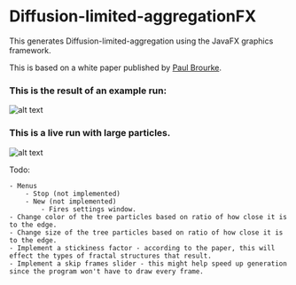 # Diffusion-limited-aggregationFX
This generates Diffusion-limited-aggregation using the JavaFX graphics framework.

This is based on a white paper published by [Paul Brourke](http://paulbourke.net/fractals/dla/).

### This is the result of an example run:

![alt text](https://i.imgur.com/siDTEys.png "Example Run")

### This is a live run with large particles.

![alt text](https://i.imgur.com/Wjh36df.gifv "Live Run")

Todo:

	- Menus
		- Stop (not implemented)
		- New (not implemented)
			- Fires settings window.
	- Change color of the tree particles based on ratio of how close it is to the edge.
	- Change size of the tree particles based on ratio of how close it is to the edge.
	- Implement a stickiness factor - according to the paper, this will effect the types of fractal structures that result.
	- Implement a skip frames slider - this might help speed up generation since the program won't have to draw every frame.
